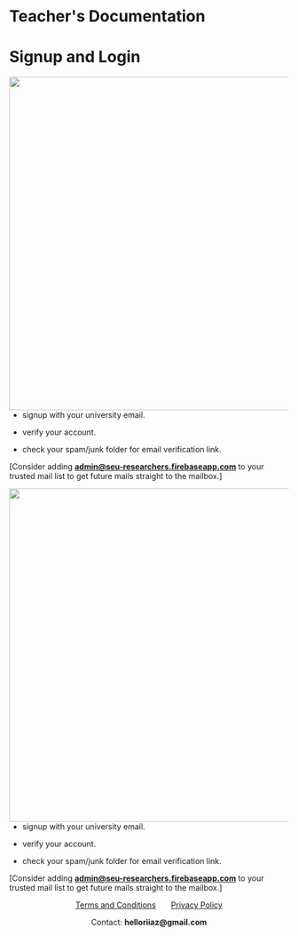 # **Teacher's Documentation**

# Signup and Login

<!-- <div style="background-color:rgba(0, 0, 0, 0.0470588); text-align:center; vertical-align: middle; padding:15px 0;"> -->

<img style="float: left;" src="./assets/images/signupLogin.gif" height="600px">

- signup with your university email.

- verify your account.

- check your spam/junk folder for email verification link.

[Consider adding **admin@seu-researchers.firebaseapp.com** to your trusted mail list to get future mails straight to the mailbox.]


<img style="float: left;" src="./assets/images/signupLogin.gif" height="600px">

- signup with your university email.

- verify your account.

- check your spam/junk folder for email verification link.

[Consider adding **admin@seu-researchers.firebaseapp.com** to your trusted mail list to get future mails straight to the mailbox.]

<!-- <div>
<img src="./assets/images/signupLogin.gif" height="600px">

• signup with your university email.

• verify your account.

• check your spam/junk folder for email verification link..

[Consider adding **admin@seu-researchers.firebaseapp.com** to your trusted mail list to get future mails straight to the mailbox.]
</div> -->


<!-- <div style="background-color:rgba(0, 0, 0, 0.0470588); text-align:center; vertical-align: middle; padding:15px 0;"> -->

<p align="center">
<a href="https://iqbalriiaz.github.io/seu-researchers/Terms-and-Conditions.html">Terms and Conditions</a>&nbsp; &nbsp; &nbsp; &nbsp;<a href="https://iqbalriiaz.github.io/seu-researchers/Privacy-Policy.html">Privacy Policy</a></p>

<p align="center">Contact: <b>helloriiaz@gmail.com</b> </p>

<!-- </div> -->



<!-- <div>
<div style="float: right;">
<img src="./assets/images/signupLogin.gif" height="600px">
</div>
<div style="float: left;">
• signup with your university email.

• verify your account.

• check your spam/junk folder for email verification link. 

[Consider adding **admin@seu-researchers.firebaseapp.com** to your trusted mail list to get future mails straight to the mailbox.]
</div>
</div> -->

<!-- <div align="center">
<a href="https://iqbalriiaz.github.io/seu-researchers/Terms-and-Conditions.html">Terms and Conditions</a>&nbsp; &nbsp; &nbsp; &nbsp;<a href="https://iqbalriiaz.github.io/seu-researchers/Privacy-Policy.html">Privacy Policy</a>

Contact: <b>helloriiaz@gmail.com</b>

</div> -->


<!-- <div  style="float: left;"> -->